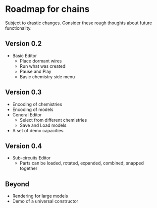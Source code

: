 # Roadmap for chains
Subject to drastic changes. Consider these rough thoughts about future functionality.

## Version 0.2
- Basic Editor
  - Place dormant wires
  - Run what was created
  - Pause and Play
  - Basic chemistry side menu

## Version 0.3
- Encoding of chemistries
- Encoding of models
- General Editor
  - Select from different chemistries
  - Save and Load models
- A set of demo capacities

## Version 0.4
- Sub-circuits Editor
  - Parts can be loaded, rotated, expanded, combined, snapped together

## Beyond
- Rendering for large models
- Demo of a universal constructor
